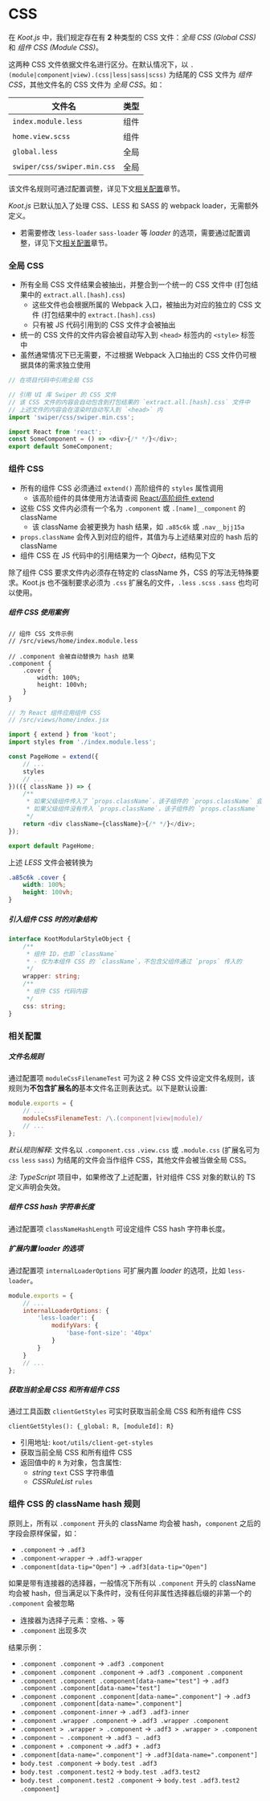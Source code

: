 # CSS

在 _Koot.js_ 中，我们规定存在有 **2** 种类型的 CSS 文件：_全局 CSS (Global CSS)_ 和 _组件 CSS (Module CSS)_。

这两种 CSS 文件依据文件名进行区分。在默认情况下，以 `.(module|component|view).(css|less|sass|scss)` 为结尾的 CSS 文件为 _组件 CSS_，其他文件名的 CSS 文件为 _全局 CSS_。如：

| 文件名                      | 类型 |
| --------------------------- | ---- |
| `index.module.less`         | 组件 |
| `home.view.scss`            | 组件 |
| `global.less`               | 全局 |
| `swiper/css/swiper.min.css` | 全局 |

该文件名规则可通过配置调整，详见下文[相关配置](/css?id=相关配置)章节。

_Koot.js_ 已默认加入了处理 CSS、LESS 和 SASS 的 webpack loader，无需额外定义。

-   若需要修改 `less-loader` `sass-loader` 等 _loader_ 的选项，需要通过配置调整，详见下文[相关配置](/css?id=相关配置)章节。

### 全局 CSS

-   所有全局 CSS 文件结果会被抽出，并整合到一个统一的 CSS 文件中 (打包结果中的 `extract.all.[hash].css`)
    -   这些文件也会根据所属的 Webpack 入口，被抽出为对应的独立的 CSS 文件 (打包结果中的 `extract.[hash].css`)
    -   只有被 JS 代码引用到的 CSS 文件才会被抽出
-   统一的 CSS 文件的文件内容会被自动写入到 `<head>` 标签内的 `<style>` 标签中
-   虽然通常情况下已无需要，不过根据 Webpack 入口抽出的 CSS 文件仍可根据具体的需求独立使用

```javascript
// 在项目代码中引用全局 CSS

// 引用 UI 库 Swiper 的 CSS 文件
// 该 CSS 文件的内容会自动包含到打包结果的 `extract.all.[hash].css` 文件中
// 上述文件的内容会在渲染时自动写入到 `<head>` 内
import 'swiper/css/swiper.min.css';

import React from 'react';
const SomeComponent = () => <div>{/* */}</div>;
export default SomeComponent;
```

### 组件 CSS

-   所有的组件 CSS 必须通过 `extend()` 高阶组件的 `styles` 属性调用
    -   该高阶组件的具体使用方法请查阅 [React/高阶组件 extend](/react?id=高阶组件-extend)
-   这些 CSS 文件内必须有一个名为 `.component` 或 `.[name]__component` 的 className
    -   该 className 会被更换为 hash 结果，如 `.a85c6k` 或 `.nav__bjj15a`
-   `props.className` 会传入到对应的组件，其值为与上述结果对应的 hash 后的 className
-   组件 CSS 在 JS 代码中的引用结果为一个 _Ojbect_，结构见下文

除了组件 CSS 要求文件内必须存在特定的 className 外，CSS 的写法无特殊要求。Koot.js 也不强制要求必须为 `.css` 扩展名的文件，`.less` `.scss` `.sass` 也均可以使用。

##### 组件 CSS 使用案例

```less
// 组件 CSS 文件示例
// /src/views/home/index.module.less

// .component 会被自动替换为 hash 结果
.component {
    .cover {
        width: 100%;
        height: 100vh;
    }
}
```

```javascript
// 为 React 组件应用组件 CSS
// /src/views/home/index.jsx

import { extend } from 'koot';
import styles from './index.module.less';

const PageHome = extend({
    // ...
    styles
    // ...
})(({ className }) => {
    /**
     * 如果父级组件传入了 `props.className`，该子组件的 `props.className` 会包含父级传入的值以及引用的组件 CSS 的样式名
     * 如果父级组件没有传入 `props.className`，该子组件的 `props.className` 仅为引用的组件 CSS 的样式名
     */
    return <div className={className}>{/* */}</div>;
});

export default PageHome;
```

上述 _LESS_ 文件会被转换为

```css
.a85c6k .cover {
    width: 100%;
    height: 100vh;
}
```

##### 引入组件 CSS 时的对象结构

```typescript
interface KootModularStyleObject {
    /**
     * 组件 ID，也即 `className`
     * - 仅为本组件 CSS 的 `className`，不包含父组件通过 `props` 传入的
     */
    wrapper: string;
    /**
     * 组件 CSS 代码内容
     */
    css: string;
}
```

### 相关配置

##### 文件名规则

通过配置项 `moduleCssFilenameTest` 可为这 2 种 CSS 文件设定文件名规则，该规则为**不包含扩展名的**基本文件名正则表达式。以下是默认设置:

```javascript
module.exports = {
    // ...
    moduleCssFilenameTest: /\.(component|view|module)/
    // ...
};
```

_默认规则解释:_ 文件名以 `.component.css` `.view.css` 或 `.module.css` (扩展名可为 `css` `less` `sass`) 为结尾的文件会当作组件 CSS，其他文件会被当做全局 CSS。

_注:_ _TypeScript_ 项目中，如果修改了上述配置，针对组件 CSS 对象的默认的 TS 定义声明会失效。

##### 组件 CSS hash 字符串长度

通过配置项 `classNameHashLength` 可设定组件 CSS hash 字符串长度。

##### 扩展内置 loader 的选项

通过配置项 `internalLoaderOptions` 可扩展内置 _loader_ 的选项，比如 `less-loader`。

```javascript
module.exports = {
    // ...
    internalLoaderOptions: {
        'less-loader': {
            modifyVars: {
                'base-font-size': '40px'
            }
        }
    }
    // ...
};
```

##### 获取当前全局 CSS 和所有组件 CSS

通过工具函数 `clientGetStyles` 可实时获取当前全局 CSS 和所有组件 CSS

`clientGetStyles(): {_global: R, [moduleId]: R}`

-   引用地址: `koot/utils/client-get-styles`
-   获取当前全局 CSS 和所有组件 CSS
-   返回值中的 `R` 为对象，包含属性:
    -   _string_ `text` CSS 字符串值
    -   _CSSRuleList_ `rules`

### 组件 CSS 的 className hash 规则

原则上，所有以 `.component` 开头的 className 均会被 hash，`component` 之后的字段会原样保留，如：

-   `.component` -> `.adf3`
-   `.component-wrapper` -> `.adf3-wrapper`
-   `.component[data-tip="Open"]` -> `.adf3[data-tip="Open"]`

如果是带有连接器的选择器，一般情况下所有以 `.component` 开头的 className 均会被 hash，但当满足以下条件时，没有任何非属性选择器后缀的非第一个的 `.component` 会被忽略

-   连接器为选择子元素：空格、`>` 等
-   `.component` 出现多次

结果示例：

-   `.component .component` -> `.adf3 .component`
-   `.component .component .component` -> `.adf3 .component .component`
-   `.component .component .component[data-name="test"]` -> `.adf3 .component .component[data-name="test"]`
-   `.component .component .component[data-name=".component"]` -> `.adf3 .component .component[data-name=".component"]`
-   `.component .component-inner` -> `.adf3 .adf3-inner`
-   `.component .wrapper .component` -> `.adf3 .wrapper .component`
-   `.component > .wrapper > .component` -> `.adf3 > .wrapper > .component`
-   `.component ~ .component` -> `.adf3 ~ .adf3`
-   `.component + .component` -> `.adf3 + .adf3`
-   `.component[data-name=".component"]` -> `.adf3[data-name=".component"]`
-   `body.test .component` -> `body.test .adf3`
-   `body.test .component.test2` -> `body.test .adf3.test2`
-   `body.test .component.test2 .component` -> `body.test .adf3.test2 .component`]
